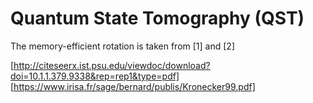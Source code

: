 # Quantum State Tomography (QST)

The memory-efficient rotation is taken from [1] and [2]

[http://citeseerx.ist.psu.edu/viewdoc/download?doi=10.1.1.379.9338&rep=rep1&type=pdf]
[https://www.irisa.fr/sage/bernard/publis/Kronecker99.pdf]
